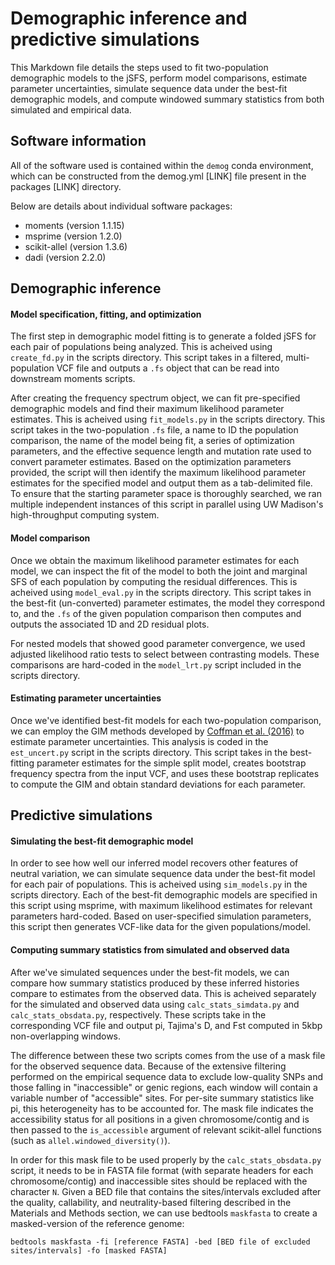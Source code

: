 # Demographic inference and predictive simulations
This Markdown file details the steps used to fit two-population demographic models to the jSFS, perform model comparisons, estimate parameter uncertainties, simulate sequence data under the best-fit demographic models, and compute windowed summary statistics from both simulated and empirical data.

## Software information
All of the software used is contained within the `demog` conda environment, which can be constructed from the demog.yml [LINK] file present in the packages [LINK] directory.

Below are details about individual software packages:
- moments (version 1.1.15)
- msprime (version 1.2.0)
- scikit-allel (version 1.3.6)
- dadi (version 2.2.0)

## Demographic inference

#### Model specification, fitting, and optimization
The first step in demographic model fitting is to generate a folded jSFS for each pair of populations being analyzed. This is acheived using `create_fd.py` in the scripts directory. This script takes in a filtered, multi-population VCF file and outputs a `.fs` object that can be read into downstream moments scripts. 

After creating the frequency spectrum object, we can fit pre-specified demographic models and find their maximum likelihood parameter estimates. This is acheived using `fit_models.py` in the scripts directory. This script takes in the two-population `.fs` file, a name to ID the population comparison, the name of the model being fit, a series of optimization parameters, and the effective sequence length and mutation rate used to convert parameter estimates. Based on the optimization parameters provided, the script will then identify the maximum likelihood parameter estimates for the specified model and output them as a tab-delimited file. To ensure that the starting parameter space is thoroughly searched, we ran multiple independent instances of this script in parallel using UW Madison's high-throughput computing system.

#### Model comparison
Once we obtain the maximum likelihood parameter estimates for each model, we can inspect the fit of the model to both the joint and marginal SFS of each population by computing the residual differences. This is acheived using `model_eval.py` in the scripts directory. This script takes in the best-fit (un-converted) parameter estimates, the model they correspond to, and the `.fs` of the given population comparison then computes and outputs the associated 1D and 2D residual plots. 

For nested models that showed good parameter convergence, we used adjusted likelihood ratio tests to select between contrasting models. These comparisons are hard-coded in the `model_lrt.py` script included in the scripts directory. 

#### Estimating parameter uncertainties
Once we've identified best-fit models for each two-population comparison, we can employ the GIM methods developed by [Coffman et al. (2016)](https://academic.oup.com/mbe/article/33/2/591/2579696) to estimate parameter uncertainties. This analysis is coded in the `est_uncert.py` script in the scripts directory. This script takes in the best-fitting parameter estimates for the simple split model, creates bootstrap frequency spectra from the input VCF, and uses these bootstrap replicates to compute the GIM and obtain standard deviations for each parameter. 

## Predictive simulations

#### Simulating the best-fit demographic model
In order to see how well our inferred model recovers other features of neutral variation, we can simulate sequence data under the best-fit model for each pair of populations. This is acheived using `sim_models.py` in the scripts directory. Each of the best-fit demographic models are specified in this script using msprime, with maximum likelihood estimates for relevant parameters hard-coded. Based on user-specified simulation parameters, this script then generates VCF-like data for the given populations/model.

#### Computing summary statistics from simulated and observed data
After we've simulated sequences under the best-fit models, we can compare how summary statistics produced by these inferred histories compare to estimates from the observed data. This is acheived separately for the simulated and observed data using `calc_stats_simdata.py` and `calc_stats_obsdata.py`, respectively. These scripts take in the corresponding VCF file and output pi, Tajima's D, and Fst computed in 5kbp non-overlapping windows. 

The difference between these two scripts comes from the use of a mask file for the observed sequence data. Because of the extensive filtering performed on the empirical sequence data to exclude low-quality SNPs and those falling in "inaccessible" or genic regions, each window will contain a variable number of "accessible" sites. For per-site summary statistics like pi, this heterogeneity has to be accounted for. The mask file indicates the accessibility status for all positions in a given chromosome/contig and is then passed to the `is_accessible` argument of relevant scikit-allel functions (such as `allel.windowed_diversity()`). 

In order for this mask file to be used properly by the `calc_stats_obsdata.py` script, it needs to be in FASTA file format (with separate headers for each chromosome/contig) and inaccessible sites should be replaced with the character `N`. Given a BED file that contains the sites/intervals excluded after the quality, callability, and neutrality-based filtering described in the Materials and Methods section, we can use bedtools `maskfasta` to create a masked-version of the reference genome:
```
bedtools maskfasta -fi [reference FASTA] -bed [BED file of excluded sites/intervals] -fo [masked FASTA]
```
















